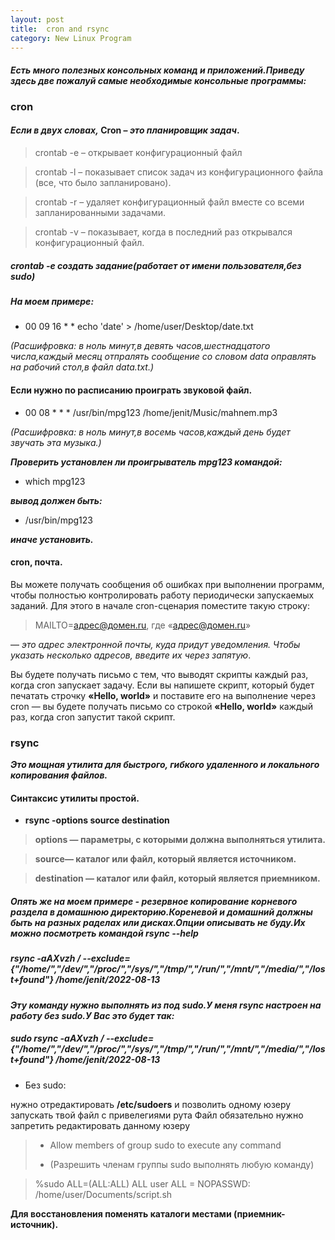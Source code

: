 ```yaml
---
layout: post
title:  cron and rsync
category: New Linux Program
---
```



#### *Есть много полезных консольных команд и приложений.Приведу здесь две пожалуй самые необходимые консольные программы:*

### cron

#### *Если в двух словах,*  **Cron** – *это планировщик задач*.

>crontab -e – открывает конфигурационный файл

>crontab -l – показывает список задач из конфигурационного файла (все, что было запланировано).

>crontab -r – удаляет конфигурационный файл вместе со всеми запланированными задачами.

>сrontab -v – показывает, когда в последний раз открывался конфигурационный файл.

##### crontab -e   создать задание(работает от имени пользователя,без sudo)

##### На моем примере: #####

- 00 09 16 * * echo 'date' > /home/user/Desktop/date.txt

 *(Расшифровка: в ноль минут,в девять часов,шестнадцатого числа,каждый месяц отпралять сообщение 
 со словом data оправлять на рабочий стол,в файл data.txt.)*

#### Если нужно по расписанию проиграть звуковой файл.

- 00 08 * * * /usr/bin/mpg123  /home/jenit/Music/mahnem.mp3

*(Расшифровка: в ноль минут,в восемь часов,каждый день будет звучать эта музыка.)*


***Проверить установлен ли проигрыватель mpg123 командой:***

- which mpg123 

***вывод должен быть:***

- /usr/bin/mpg123

***иначе установить.*** 

#### cron, почта.

 Вы можете получать сообщения об ошибках при выполнении программ, чтобы полностью контролировать 
 работу периодически запускаемых заданий. Для этого в начале cron-сценария поместите такую строку:

> MAILTO=адрес@домен.ru, где «адрес@домен.ru»

  — *это адрес электронной почты, куда придут уведомления. Чтобы указать несколько адресов, 
  введите их через запятую*.
 
 Вы будете получать письмо с тем, что выводят скрипты каждый раз, когда cron запускает задачу. 
  Если вы напишете скрипт, который будет печатать строчку **«Hello, world»** и поставите его на 
  выполнение через cron — вы будете получать письмо со строкой **«Hello, world»** каждый раз, 
 когда cron запустит такой скрипт.

### rsync  

***Это мощная утилита для быстрого, гибкого удаленного и локального копирования файлов.***

#### Синтаксис утилиты простой. ####

- **rsync -options source destination**

>**options — параметры, с которыми должна выполняться утилита.**

>**source— каталог или файл, который является источником.**

> **destination — каталог или файл, который является приемником.**

##### Опять же на моем примере - резервное копирование корневого раздела в домашнюю директорию.Кореневой и домашний должны быть на разных раделах или дисках.Опции описывать не буду.Их можно посмотреть командой  *rsync --help* #####

##### rsync -aAXvzh / --exclude={"/home/*","/dev/*","/proc/*","/sys/*","/tmp/*","/run/*","/mnt/*","/media/*","/lost+found"} /home/jenit/2022-08-13 #####

***Эту команду нужно выполнять из под sudo.У меня rsync настроен на работу без sudo.У Вас это будет так:***

##### sudo rsync -aAXvzh / --exclude={"/home/*","/dev/*","/proc/*","/sys/*","/tmp/*","/run/*","/mnt/*","/media/*","/lost+found"} /home/jenit/2022-08-13 #####

 * Без sudo: 

нужно отредактировать **/etc/sudoers** и позволить одному юзеру запускать твой файл с привелегиями рута
Файл обязательно нужно запретить редактировать данному юзеру

> * Allow members of group sudo to execute any command
>
>* (Разрешить членам группы sudo выполнять любую команду)

> %sudo ALL=(ALL:ALL) ALL
> user ALL = NOPASSWD: /home/user/Documents/script.sh

**Для восстановления поменять каталоги местами (приемник-источник).**
